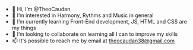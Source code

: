 - 👋 Hi, I’m @TheoCaudan
- 👀 I’m interested in Harmony, Rythms and Music in general
- 🌱 I’m currently learning Front-End development, JS, HTML and CSS are my things
- 💞️ I’m looking to collaborate on learning all I can to improve my skills
- 📫 It's possible to reach me by email at theocaudan38@gmail.com 
